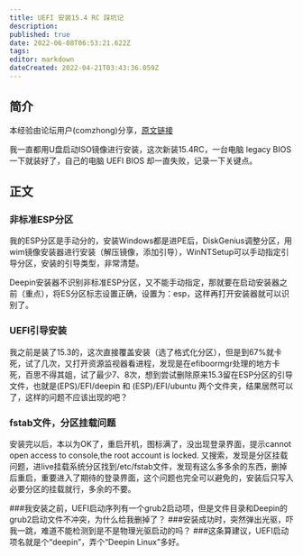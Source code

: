 ```yaml
---
title: UEFI 安装15.4 RC 踩坑记
description: 
published: true
date: 2022-06-08T06:53:21.622Z
tags: 
editor: markdown
dateCreated: 2022-04-21T03:43:36.059Z
---
```


## 简介
本经验由论坛用户(comzhong)分享，[原文链接](https://bbs.deepin.org/forum.php?mod=viewthread&tid=136621)

我一直都用U盘启动ISO镜像进行安装，这次新装15.4RC，一台电脑 legacy BIOS一下就装好了，自己的电脑 UEFI BIOS 却一直失败，记录一下关键点。

## 正文

### 非标准ESP分区
我的ESP分区是手动分的，安装Windows都是进PE后，DiskGenius调整分区，用wim镜像安装器进行安装（解压镜像，添加引导），WinNTSetup可以手动指定引导分区，安装的引导类型，非常清楚。

Deepin安装器不识别非标准ESP分区，又不能手动指定，那就要在启动安装器之前（重点），将ES分区标志设置正确，设置为：esp，这样再打开安装器就可以识别了。

### UEFI引导安装
我之前是装了15.3的，这次直接覆盖安装（选了格式化分区），但是到67%就卡死，试了几次，又打开资源监视器看进程，发现是在efiboormgr处理的地方卡死，百思不得其姐，试了最少7、8次，想到尝试删除原来15.3留在ESP分区的引导文件，也就是(EPS)/EFI/deepin 和 (ESP)/EFI/ubuntu 两个文件夹，结果居然可以了，这样的问题不应该出现的吧？

### fstab文件，分区挂载问题
安装完以后，本以为OK了，重启开机，图标满了，没出现登录界面，提示cannot open access to console,the root account is locked. 又搜索，发现是分区挂载问题，进live挂载系统分区找到/etc/fstab文件，发现有这么多多余的东西，删掉后重启，重要进入了期待的登录界面，这个问题也完全可以避免的，安装后只写入必要分区的挂载就行，多余的不要。

###我安装之前，UEFI启动序列有一个grub2启动项，但是文件目录和Deepin的grub2启动文件不冲突，为什么给我删掉了？
###安装成功时，突然弹出光驱，吓我一跳，难道不能检测到是不是物理光驱启动的吗？
###这条算建议，UEFI启动项名就是个“deepin”，弄个“Deepin Linux”多好。